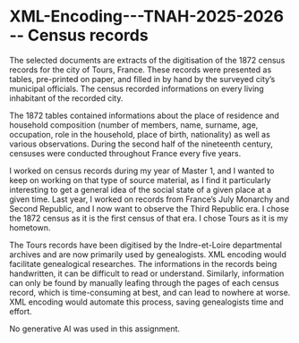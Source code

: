# XML-Encoding---TNAH-2025-2026 -- Census records

The selected documents are extracts of the digitisation of the 1872 census records for the city of Tours, France. These records were presented as tables, pre-printed on paper, and filled in by hand by the surveyed city’s municipal officials. The census recorded informations on every living inhabitant of the recorded city.

The 1872 tables contained informations about the place of residence and household composition (number of members, name, surname, age, occupation, role in the household, place of birth, nationality) as well as various observations. During the second half of the nineteenth century, censuses were conducted throughout France every five years.

I worked on census records during my year of Master 1, and I wanted to keep on working on that type of source material, as I find it particularly interesting to get a general idea of the social state of a given place at a given time. Last year, I worked on records from France’s July Monarchy and Second Republic, and I now want to observe the Third Republic era. I chose the 1872 census as it is the first census of that era. I chose Tours as it is my hometown.

The Tours records have been digitised by the Indre-et-Loire departmental archives and are now primarily used by genealogists. XML encoding would facilitate genealogical researches. The informations in the records being handwritten, it can be difficult to read or understand. Similarly, information can only be found by manually leafing through the pages of each census record, which is time-consuming at best, and can lead to nowhere at worse. XML encoding would automate this process, saving genealogists time and effort.

No generative AI was used in this assignment.
